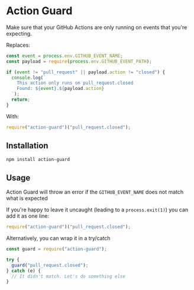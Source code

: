 # Action Guard

Make sure that your GitHub Actions are only running on events that you're expecting.

Replaces:

```javascript
const event = process.env.GITHUB_EVENT_NAME;
const payload = require(process.env.GITHUB_EVENT_PATH);

if (event != "pull_request" || payload.action != "closed") {
  console.log(`
    This action only runs on pull_request.closed
    Found: ${event}.${payload.action}
  `);
  return;
}
```

With:

```javascript
require("action-guard")("pull_request.closed");
```

## Installation

```bash
npm install action-guard
```

## Usage

Action Guard will throw an error if the `GITHUB_EVENT_NAME` does not match what is expected

If you're happy to leave it uncaught (leading to a `process.exit(1)`) you can add it as one line:

```javascript
require("action-guard")("pull_request.closed");
```

Alternatively, you can wrap it in a try/catch

```javascript
const guard = require("action-guard");

try {
  guard("pull_request.closed");
} catch (e) {
  // It didn't match. Let's do something else
}
```
